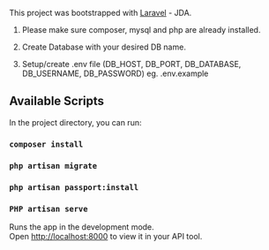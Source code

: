 This project was bootstrapped with [Laravel](https://laravel.com/docs/7.x) - JDA.

1. Please make sure composer, mysql and php are already installed.

2. Create Database with your desired DB name.

3. Setup/create .env file (DB_HOST, DB_PORT, DB_DATABASE, DB_USERNAME, DB_PASSWORD) eg. .env.example

## Available Scripts

In the project directory, you can run:

### `composer install`

### `php artisan migrate`

### `php artisan passport:install`

### `PHP artisan serve`

Runs the app in the development mode.<br />
Open [http://localhost:8000](http://localhost:8000) to view it in your API tool.
